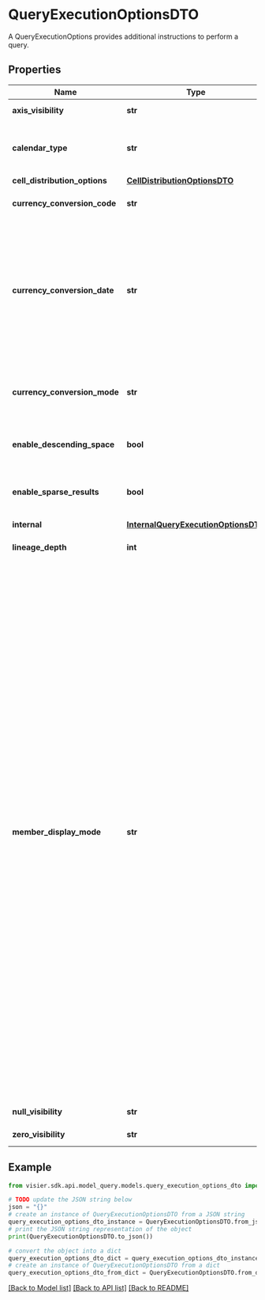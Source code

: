 # QueryExecutionOptionsDTO

A QueryExecutionOptions provides additional instructions to perform a query.

## Properties

Name | Type | Description | Notes
------------ | ------------- | ------------- | -------------
**axis_visibility** | **str** | The amount of information to return about each axis. Default is SIMPLE. | [optional] 
**calendar_type** | **str** | The calendar type to use. This will be used for all time calculations unless explicitly overridden in  the calculation itself. Default is TENANT_CALENDAR. | [optional] 
**cell_distribution_options** | [**CellDistributionOptionsDTO**](CellDistributionOptionsDTO.md) |  | [optional] 
**currency_conversion_code** | **str** | The target currency for all currency conversions.  If not specified, the tenant default currency will be used. | [optional] 
**currency_conversion_date** | **str** | The currency conversion date to use. If defined, the currency conversion will use the exchange rates as of this date.  Default is the exchange rate at the end of the query time interval. Format is the number of milliseconds since  midnight 01 January, 1970 UTC as a string. Note: Epochs are expressed as 64-bit integers and represented as  stringified longs in JSON due to JSON&#39;s inherent limitation in representing large numbers. | [optional] 
**currency_conversion_mode** | **str** | The currency conversion mode to use. This will be used for all currency conversion calculations  unless explicitly overridden in the calculation itself. Default is TENANT_CURRENCY_CONVERSION. | [optional] 
**enable_descending_space** | **bool** | If true, filter non-time axis member sets to only include members that are in aggregate positions or whose previous position is a leaf | [optional] 
**enable_sparse_results** | **bool** | Retrieve sparse cell sets. Sparse results only retrieve non-zero and non-null cells. Whether a result is truly sparse  or not is determined by the Visier server. | [optional] 
**internal** | [**InternalQueryExecutionOptionsDTO**](InternalQueryExecutionOptionsDTO.md) |  | [optional] 
**lineage_depth** | **int** | The max number of levels of nesting to unwind when determining the lineage for a derived metric value. | [optional] 
**member_display_mode** | **str** | Define the &#x60;memberDisplayMode&#x60; options to control how member values are rendered in the aggregate query result set. You can override the &#x60;memberDisplayMode&#x60; on a per-axis basis, if required.   Valid values are &#x60;DEFAULT&#x60;, &#x60;COMPACT&#x60;, &#x60;DISPLAY&#x60;, or &#x60;MDX&#x60;. Default is &#x60;DEFAULT&#x60;.   * &#x60;DEFAULT&#x60;: The default member name representation. For non-time members, this means returning the technical member name path.    For time members, this includes a bracketed member index.    For example, Time instant member: &#x60;2019-06-01T00:00:00.000Z - [0]&#x60;    For example, Time interval member: &#x60;2022-06-01T00:00:00.000Z/2022-07-01T00:00:00.000Z - [12]&#x60;  * &#x60;COMPACT&#x60;: Compacts the time member name representation. This also transforms the representation of time intervals to the end time of the interval.     For example, Time instant member: &#x60;2019-06-01T00:00:00.000Z&#x60;     For example, Time interval member: &#x60;2022-07-01T00:00:00.000Z&#x60; where the interval member name was &#x60;2022-06-01T00:00:00.000Z/2022-07-01T00:00:00.000Z - [12]&#x60;  * &#x60;DISPLAY&#x60;: Emit the members&#39; display names whenever possible. When combined with &#x60;axisVisibility &#x3D; VERBOSE&#x60;, the full display name path will be emitted.  * &#x60;MDX&#x60;: Emit member name paths where each element is enclosed in square brackets, &#x60;[]&#x60;. Multidimensional expression (MDX) display mode automatically encloses time members in square brackets and puts them in &#x60;COMPACT&#x60; format.    For example, Location member &#x60;North America.United States.California&#x60; becomes &#x60;[North America].[United States].[California]&#x60; in MDX display mode.    For example, Time instant member &#x60;2019-06-01T00:00:00.000Z - [0]&#x60; becomes &#x60;[2019-06-01T00:00:00.000Z]&#x60; in MDX display mode. | [optional] 
**null_visibility** | **str** | Show or hide null or N/A values in the result. Default is SHOW. | [optional] 
**zero_visibility** | **str** | Show or hide zeros in the result. Default is SHOW. | [optional] 

## Example

```python
from visier.sdk.api.model_query.models.query_execution_options_dto import QueryExecutionOptionsDTO

# TODO update the JSON string below
json = "{}"
# create an instance of QueryExecutionOptionsDTO from a JSON string
query_execution_options_dto_instance = QueryExecutionOptionsDTO.from_json(json)
# print the JSON string representation of the object
print(QueryExecutionOptionsDTO.to_json())

# convert the object into a dict
query_execution_options_dto_dict = query_execution_options_dto_instance.to_dict()
# create an instance of QueryExecutionOptionsDTO from a dict
query_execution_options_dto_from_dict = QueryExecutionOptionsDTO.from_dict(query_execution_options_dto_dict)
```
[[Back to Model list]](../README.md#documentation-for-models) [[Back to API list]](../README.md#documentation-for-api-endpoints) [[Back to README]](../README.md)


